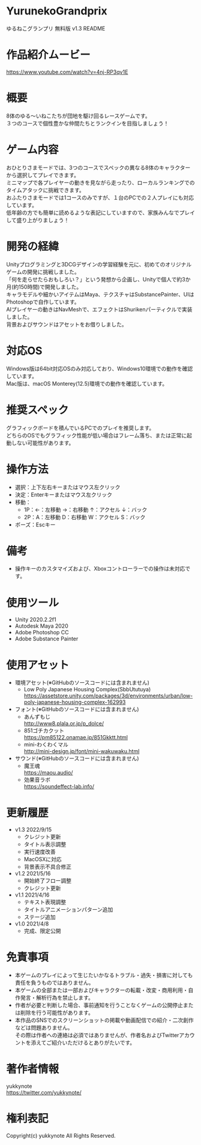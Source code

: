 # YurunekoGrandprix

ゆるねこグランプリ 無料版 v1.3 README

# 作品紹介ムービー
https://www.youtube.com/watch?v=4nj-RP3qv1E

# 概要
8体のゆる～いねこたちが団地を駆け回るレースゲームです。  
３つのコースで個性豊かな仲間たちとランクインを目指しましょう！

# ゲーム内容
おひとりさまモードでは、3つのコースでスペックの異なる8体のキャラクターから選択してプレイできます。  
ミニマップで各プレイヤーの動きを見ながら走ったり、ローカルランキングでのタイムアタックに挑戦できます。  
おふたりさまモードでは1コースのみですが、１台のPCでの２人プレイにも対応しています。  
低年齢の方でも簡単に読めるような表記にしていますので、家族みんなでプレイして盛り上がりましょう！

# 開発の経緯
Unityプログラミングと3DCGデザインの学習経験を元に、初めてのオリジナルゲームの開発に挑戦しました。  
「何を走らせたらおもしろい？」という発想から企画し、Unityで個人で約3か月(約150時間)で開発しました。  
キャラモデルや細かいアイテムはMaya、テクスチャはSubstancePainter、UIはPhotoshopで自作しています。  
AIプレイヤーの動きはNavMeshで、エフェクトはShurikenパーティクルで実装しました。  
背景およびサウンドはアセットをお借りしました。 

# 対応OS
Windows版は64bit対応OSのみ対応しており、Windows10環境での動作を確認しています。  
Mac版は、macOS Monterey(12.5)環境での動作を確認しています。

# 推奨スペック
グラフィックボードを積んでいるPCでのプレイを推奨します。  
どちらのOSでもグラフィック性能が低い場合はフレーム落ち、または正常に起動しない可能性があります。

# 操作方法
* 選択：上下左右キーまたはマウス左クリック
* 決定：Enterキーまたはマウス左クリック
* 移動：
    * 1P：←：左移動  →：右移動  ↑：アクセル  ↓：バック  
    * 2P：A：左移動  D：右移動  W：アクセル  S：バック  
* ポーズ：Escキー

# 備考
* 操作キーのカスタマイズおよび、Xboxコントローラーでの操作は未対応です。

# 使用ツール
* Unity 2020.2.2f1
* Autodesk Maya 2020
* Adobe Photoshop CC
* Adobe Substance Painter

# 使用アセット
* 環境アセット(※GitHubのソースコードには含まれません)
    * Low Poly Japanese Housing Complex(SbbUtutuya)  
    https://assetstore.unity.com/packages/3d/environments/urban/low-poly-japanese-housing-complex-162993
* フォント(※GitHubのソースコードには含まれません)
    * あんずもじ  
    http://www8.plala.or.jp/p_dolce/
    * 851ゴチカクット  
    https://pm85122.onamae.jp/851Gkktt.html
    * mini-わくわくマル  
    http://mini-design.jp/font/mini-wakuwaku.html
* サウンド(※GitHubのソースコードには含まれません)
    * 魔王魂  
    https://maou.audio/
    * 効果音ラボ  
    https://soundeffect-lab.info/

# 更新履歴
* v1.3 2022/9/15
    * クレジット更新
    * タイトル表示調整
    * 実行速度改善
    * MacOSXに対応
    * 背景表示不具合修正
* v1.2 2021/5/16
    * 開始終了フロー調整
    * クレジット更新
* v1.1 2021/4/16
    * テキスト表現調整
    * タイトルアニメーションパターン追加
    * ステージ追加
* v1.0 2021/4/8
    * 完成、限定公開

# 免責事項
* 本ゲームのプレイによって生じたいかなるトラブル・過失・損害に対しても責任を負うものではありません。
* 本ゲームの全部または一部およびキャラクターの転載・改変・商用利用・自作発言・解析行為を禁止します。
* 作者が必要と判断した場合、事前通知を行うことなくゲームの公開停止または削除を行う可能性があります。
* 本作品のSNSでのスクリーンショットの掲載や動画配信での紹介・二次創作などは問題ありません。  
  その際は作者への連絡は必須ではありませんが、作者名およびTwitterアカウントを添えてご紹介いただけるとありがたいです。

# 著作者情報
yukkynote  
https://twitter.com/yukkynote/

# 権利表記
Copyright(c) yukkynote All Rights Reserved.
